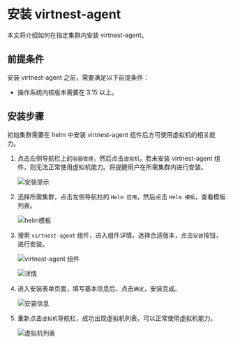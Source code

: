 # 安装 virtnest-agent

本文将介绍如何在指定集群内安装 virtnest-agent。

## 前提条件

安装 virtnest-agent 之前，需要满足以下前提条件：

- 操作系统内核版本需要在 3.15 以上。

## 安装步骤

初始集群需要在 helm 中安装 virtnest-agent 组件后方可使用虚拟机的相关能力。

1. 点击左侧导航栏上的`容器管理`，然后点击`虚拟机`，若未安装 virtnest-agent 组件，则无法正常使用虚拟机能力。将提醒用户在所需集群内进行安装。

    ![安装提示](https://docs.daocloud.io/daocloud-docs-images/docs/zh/docs/virtnest/images/virtnest001.png)

2. 选择所需集群，点击左侧导航栏的 `Helm 应用`，然后点击 `Helm 模板`，查看模板列表。

    ![helm模板](https://docs.daocloud.io/daocloud-docs-images/docs/zh/docs/virtnest/images/virtnest002.png)

3. 搜索 `virtnest-agent` 组件，进入组件详情，选择合适版本，点击`安装`按钮，进行安装。

    ![virtnest-agent 组件](https://docs.daocloud.io/daocloud-docs-images/docs/zh/docs/virtnest/images/virtnest003.png)

    ![详情](https://docs.daocloud.io/daocloud-docs-images/docs/zh/docs/virtnest/images/virtnest004.png)

4. 进入安装表单页面，填写基本信息后，点击`确定`，安装完成。

    ![安装信息](https://docs.daocloud.io/daocloud-docs-images/docs/zh/docs/virtnest/images/virtnest005.png)

5. 重新点击`虚拟机`导航栏，成功出现虚拟机列表，可以正常使用虚拟机能力。

    ![虚拟机列表](https://docs.daocloud.io/daocloud-docs-images/docs/zh/docs/virtnest/images/virtnest006.png)
